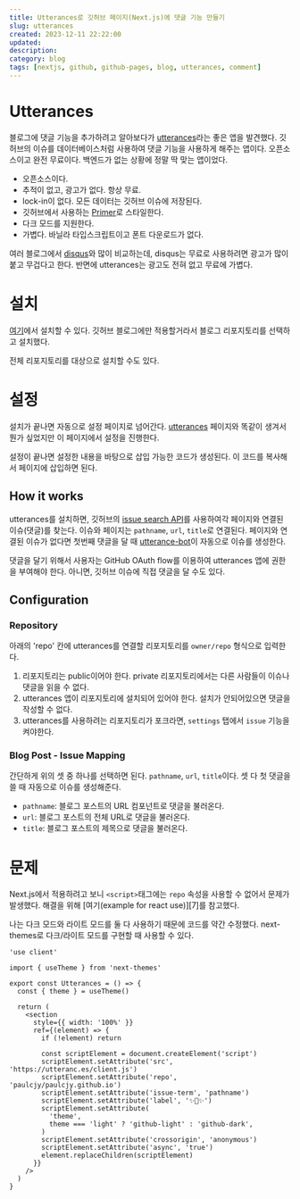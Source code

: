 ```yaml
---
title: Utterances로 깃허브 페이지(Next.js)에 댓글 기능 만들기
slug: utterances
created: 2023-12-11 22:22:00
updated:
description:
category: blog
tags: [nextjs, github, github-pages, blog, utterances, comment]
---
```


# Utterances

블로그에 댓글 기능을 추가하려고 알아보다가 [utterances][1]라는 좋은 앱을 발견했다. 깃허브의 이슈를 데이터베이스처럼 사용하여 댓글 기능을 사용하게 해주는 앱이다. 오픈소스이고 완전 무료이다. 백엔드가 없는 상황에 정말 딱 맞는 앱이었다.

- 오픈소스이다.
- 추적이 없고, 광고가 없다. 항상 무료.
- lock-in이 없다. 모든 데이터는 깃허브 이슈에 저장된다.
- 깃허브에서 사용하는 [Primer][2]로 스타일한다.
- 다크 모드를 지원한다.
- 가볍다. 바닐라 타입스크립트이고 폰트 다운로드가 없다.

여러 블로그에서 [disqus][3]와 많이 비교하는데, disqus는 무료로 사용하려면 광고가 많이 붙고 무겁다고 한다. 반면에 utterances는 광고도 전혀 없고 무료에 가볍다.

# 설치

[여기][4]에서 설치할 수 있다. 깃허브 블로그에만 적용할거라서 블로그 리포지토리를 선택하고 설치했다.

전체 리포지토리를 대상으로 설치할 수도 있다.

# 설정

설치가 끝나면 자동으로 설정 페이지로 넘어간다. [utterances][1] 페이지와 똑같이 생겨서 뭔가 싶었지만 이 페이지에서 설정을 진행한다.

설정이 끝나면 설정한 내용을 바탕으로 삽입 가능한 코드가 생성된다. 이 코드를 복사해서 페이지에 삽입하면 된다.

## How it works

utterances를 설치하면, 깃허브의 [issue search API][5]를 사용하여각 페이지와 연결된 이슈(댓글)를 찾는다. 이슈와 페이지는 `pathname`, `url`, `title`로 연결된다. 페이지와 연결된 이슈가 없다면 첫번째 댓글을 달 때 [utterance-bot][6]이 자동으로 이슈를 생성한다.

댓글을 달기 위해서 사용자는 GitHub OAuth flow를 이용하여 utterances 앱에 권한을 부여해야 한다. 아니면, 깃허브 이슈에 직접 댓글을 달 수도 있다.

## Configuration

### Repository

아래의 'repo' 칸에 utterances를 연결할 리포지토리를 `owner/repo` 형식으로 입력한다.

1. 리포지토리는 public이어야 한다. private 리포지토리에서는 다른 사람들이 이슈나 댓글을 읽을 수 없다.
2. utterances 앱이 리포지토리에 설치되어 있어야 한다. 설치가 안되어있으면 댓글을 작성할 수 없다.
3. utterances를 사용하려는 리포지토리가 포크라면, `settings` 탭에서 `issue` 기능을 켜야한다.

### Blog Post - Issue Mapping

간단하게 위의 셋 중 하나를 선택하면 된다. `pathname`, `url`, `title`이다. 셋 다 첫 댓글을 쓸 때 자동으로 이슈를 생성해준다.

- `pathname`: 블로그 포스트의 URL 컴포넌트로 댓글을 불러온다.
- `url`: 블로그 포스트의 전체 URL로 댓글을 불러온다.
- `title`: 블로그 포스트의 제목으로 댓글을 불러온다.

# 문제

Next.js에서 적용하려고 보니 `<script>`태그에는 `repo` 속성을 사용할 수 없어서 문제가 발생했다. 해결을 위해 [여기(example for react use)][7]를 참고했다.

나는 다크 모드와 라이트 모드를 둘 다 사용하기 때문에 코드를 약간 수정했다. next-themes로 다크/라이트 모드를 구현할 때 사용할 수 있다.

```tsx
'use client'

import { useTheme } from 'next-themes'

export const Utterances = () => {
  const { theme } = useTheme()

  return (
    <section
      style={{ width: '100%' }}
      ref={(element) => {
        if (!element) return

        const scriptElement = document.createElement('script')
        scriptElement.setAttribute('src', 'https://utteranc.es/client.js')
        scriptElement.setAttribute('repo', 'paulcjy/paulcjy.github.io')
        scriptElement.setAttribute('issue-term', 'pathname')
        scriptElement.setAttribute('label', '✨💬✨')
        scriptElement.setAttribute(
          'theme',
          theme === 'light' ? 'github-light' : 'github-dark',
        )
        scriptElement.setAttribute('crossorigin', 'anonymous')
        scriptElement.setAttribute('async', 'true')
        element.replaceChildren(scriptElement)
      }}
    />
  )
}
```

[1]: https://utteranc.es/
[2]: https://primer.style/
[3]: https://disqus.com/
[4]: https://github.com/apps/utterances
[5]: https://docs.github.com/en/rest/search?apiVersion=2022-11-28#search-issues
[6]: https://github.com/utterances-bot
